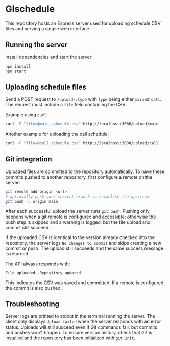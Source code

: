 # GIschedule

This repository hosts an Express server used for uploading schedule CSV files and serving a simple web interface.

## Running the server

Install dependencies and start the server:

```bash
npm install
npm start
```

## Uploading schedule files

Send a POST request to `/upload/:type` with `type` being either `main` or `call`. The request must include a `file` field containing the CSV.

Example using `curl`:

```bash
curl -F "file=@main_schedule.csv" http://localhost:3000/upload/main
```

Another example for uploading the call schedule:

```bash
curl -F "file=@call_schedule.csv" http://localhost:3000/upload/call
```

## Git integration

Uploaded files are committed to the repository automatically. To have these commits pushed to another repository, first configure a remote on the server:

```bash
git remote add origin <url>
# optionally push your current branch to establish the upstream
git push -u origin main
```

After each successful upload the server runs `git push`. Pushing only happens when a git remote is configured and accessible; otherwise the push step is skipped and a warning is logged, but the file upload and commit still succeed.

If the uploaded CSV is identical to the version already checked into the repository, the server logs `No changes to commit` and skips creating a new commit or push. The upload still succeeds and the same success message is returned.

The API always responds with:

```
File uploaded. Repository updated.
```

This indicates the CSV was saved and committed. If a remote is configured, the commit is also pushed.

## Troubleshooting

Server logs are printed to stdout in the terminal running the server. The client
only displays `Upload failed` when the server responds with an error status.
Uploads will still succeed even if Git commands fail, but commits and pushes
won't happen. To ensure version history, check that Git is installed and the
repository has been initialized with `git init`.
